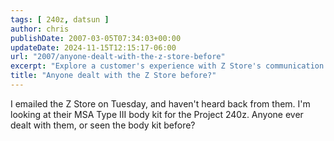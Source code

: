 ```yaml
---
tags: [ 240z, datsun ]
author: chris
publishDate: 2007-03-05T07:34:03+00:00
updateDate: 2024-11-15T12:15:17-06:00
url: "2007/anyone-dealt-with-the-z-store-before"
excerpt: "Explore a customer's experience with Z Store's communication and review their MSA Type III body kit for a Project 240z."
title: "Anyone dealt with the Z Store before?"
---
```


I emailed the Z Store on Tuesday, and haven't heard back from them. I'm looking at their MSA Type III body kit for the Project 240z. Anyone ever dealt with them, or seen the body kit before?
